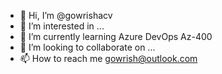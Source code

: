 - 👋 Hi, I’m @gowrishacv
- 👀 I’m interested in ...
- 🌱 I’m currently learning Azure DevOps Az-400
- 💞️ I’m looking to collaborate on ...
- 📫 How to reach me gowrish@outlook.com

<!---
gowrishacv/gowrishacv is a ✨ special ✨ repository because its `README.md` (this file) appears on your GitHub profile.
You can click the Preview link to take a look at your changes.
--->

